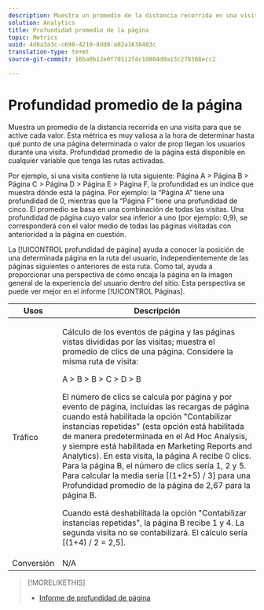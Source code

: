 ```yaml
---
description: Muestra un promedio de la distancia recorrida en una visita para que se active cada valor. Esta métrica es muy valiosa a la hora de determinar hasta qué punto de una página determinada o valor de prop llegan los usuarios durante una visita. Profundidad promedio de la página está disponible en cualquier variable que tenga las rutas activadas.
solution: Analytics
title: Profundidad promedio de la página
topic: Metrics
uuid: 4d8a3a3c-c698-4210-8dd8-a02a1638483c
translation-type: tm+mt
source-git-commit: 16ba0b12e0f70112f4c10804d0a13c278388ecc2

---
```



# Profundidad promedio de la página

Muestra un promedio de la distancia recorrida en una visita para que se active cada valor. Esta métrica es muy valiosa a la hora de determinar hasta qué punto de una página determinada o valor de prop llegan los usuarios durante una visita. Profundidad promedio de la página está disponible en cualquier variable que tenga las rutas activadas.

Por ejemplo, si una visita contiene la ruta siguiente: Página A &gt; Página B &gt; Página C &gt; Página D &gt; Página E &gt; Página F, la profundidad es un índice que muestra dónde está la página. Por ejemplo: la “Página A” tiene una profundidad de 0, mientras que la “Página F” tiene una profundidad de cinco. El promedio se basa en una combinación de todas las visitas. Una profundidad de página cuyo valor sea inferior a uno (por ejemplo: 0,9), se corresponderá con el valor medio de todas las páginas visitadas con anterioridad a la página en cuestión.

La [!UICONTROL profundidad de página] ayuda a conocer la posición de una determinada página en la ruta del usuario, independientemente de las páginas siguientes o anteriores de esta ruta. Como tal, ayuda a proporcionar una perspectiva de cómo encaja la página en la imagen general de la experiencia del usuario dentro del sitio. Esta perspectiva se puede ver mejor en el informe [!UICONTROL Páginas].

<table id="table_E92B185A487C40E28C70EA30EDF73A40"> 
 <thead> 
  <tr> 
   <th colname="col1" class="entry"> Usos </th> 
   <th colname="col2" class="entry"> Descripción </th> 
  </tr> 
 </thead>
 <tbody> 
  <tr> 
   <td colname="col1"> Tráfico </td> 
   <td colname="col2"> <p>Cálculo de los eventos de página y las páginas vistas divididas por las visitas; muestra el promedio de clics de una página. Considere la misma ruta de visita: </p> <p>A &gt; B &gt; B &gt; C &gt; D &gt; B </p> <p>El número de clics se calcula por página y por evento de página, incluidas las recargas de página cuando está habilitada la opción "Contabilizar instancias repetidas" (esta opción está habilitada de manera predeterminada en el Ad Hoc Analysis, y siempre está habilitada en Marketing Reports and Analytics). En esta visita, la página A recibe 0 clics. Para la página B, el número de clics sería 1, 2 y 5. Para calcular la media sería [(1+2+5) / 3] para una Profundidad promedio de la página de 2,67 para la página B. </p> <p>Cuando está deshabilitada la opción "Contabilizar instancias repetidas", la página B recibe 1 y 4. La segunda visita no se contabilizará. El cálculo sería [(1+4) / 2 = 2,5]. </p> </td> 
  </tr> 
  <tr> 
   <td colname="col1"> Conversión </td> 
   <td colname="col2"> N/A </td> 
  </tr> 
 </tbody> 
</table>

>[!MORELIKETHIS]
>
>* [Informe de profundidad de página](/help/components/c-variables/dimensionslist/reports-page-depth.md)

